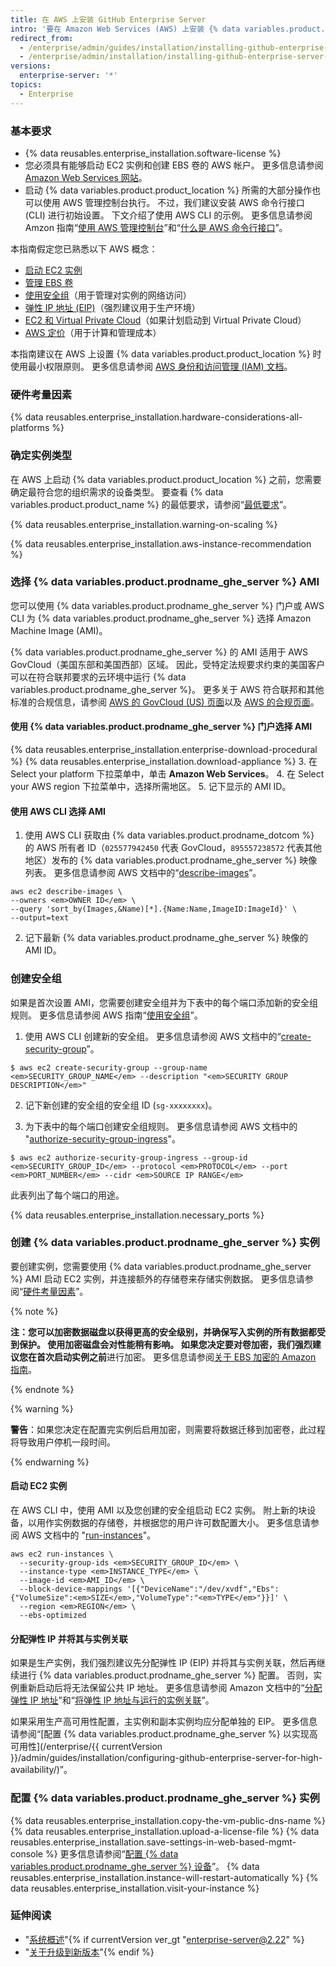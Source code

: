 ```yaml
---
title: 在 AWS 上安装 GitHub Enterprise Server
intro: '要在 Amazon Web Services (AWS) 上安装 {% data variables.product.prodname_ghe_server %}，您必须启动 Amazon Elastic Compute Cloud (EC2) 实例并创建和连接单独的 Amazon Elastic Block Store (EBS) 数据卷。'
redirect_from:
  - /enterprise/admin/guides/installation/installing-github-enterprise-on-aws/
  - /enterprise/admin/installation/installing-github-enterprise-server-on-aws
versions:
  enterprise-server: '*'
topics:
  - Enterprise
---
```


### 基本要求

- {% data reusables.enterprise_installation.software-license %}
- 您必须具有能够启动 EC2 实例和创建 EBS 卷的 AWS 帐户。 更多信息请参阅 [Amazon Web Services 网站](https://aws.amazon.com/)。
- 启动 {% data variables.product.product_location %} 所需的大部分操作也可以使用 AWS 管理控制台执行。 不过，我们建议安装 AWS 命令行接口 (CLI) 进行初始设置。 下文介绍了使用 AWS CLI 的示例。 更多信息请参阅 Amzon 指南“[使用 AWS 管理控制台](http://docs.aws.amazon.com/awsconsolehelpdocs/latest/gsg/getting-started.html)”和“[什么是 AWS 命令行接口](http://docs.aws.amazon.com/cli/latest/userguide/cli-chap-welcome.html)”。

本指南假定您已熟悉以下 AWS 概念：

 - [启动 EC2 实例](http://docs.aws.amazon.com/AWSEC2/latest/UserGuide/LaunchingAndUsingInstances.html)
 - [管理 EBS 卷](http://docs.aws.amazon.com/AWSEC2/latest/UserGuide/AmazonEBS.html)
 - [使用安全组](http://docs.aws.amazon.com/AWSEC2/latest/UserGuide/using-network-security.html)（用于管理对实例的网络访问）
 - [弹性 IP 地址 (EIP)](http://docs.aws.amazon.com/AWSEC2/latest/UserGuide/elastic-ip-addresses-eip.html)（强烈建议用于生产环境）
 - [EC2 和 Virtual Private Cloud](http://docs.aws.amazon.com/AWSEC2/latest/UserGuide/using-vpc.html)（如果计划启动到 Virtual Private Cloud）
 - [AWS 定价](https://aws.amazon.com/pricing/)（用于计算和管理成本）

 本指南建议在 AWS 上设置 {% data variables.product.product_location %} 时使用最小权限原则。 更多信息请参阅 [AWS 身份和访问管理 (IAM) 文档](https://docs.aws.amazon.com/IAM/latest/UserGuide/best-practices.html#grant-least-privilege)。

### 硬件考量因素

{% data reusables.enterprise_installation.hardware-considerations-all-platforms %}

### 确定实例类型

在 AWS 上启动 {% data variables.product.product_location %} 之前，您需要确定最符合您的组织需求的设备类型。 要查看 {% data variables.product.product_name %} 的最低要求，请参阅“[最低要求](#minimum-requirements)”。

{% data reusables.enterprise_installation.warning-on-scaling %}

{% data reusables.enterprise_installation.aws-instance-recommendation %}

### 选择 {% data variables.product.prodname_ghe_server %} AMI

您可以使用 {% data variables.product.prodname_ghe_server %} 门户或 AWS CLI 为 {% data variables.product.prodname_ghe_server %} 选择 Amazon Machine Image (AMI)。

{% data variables.product.prodname_ghe_server %} 的 AMI 适用于 AWS GovCloud（美国东部和美国西部）区域。 因此，受特定法规要求约束的美国客户可以在符合联邦要求的云环境中运行 {% data variables.product.prodname_ghe_server %}。 更多关于 AWS 符合联邦和其他标准的合规信息，请参阅 [AWS 的 GovCloud (US) 页面](http://aws.amazon.com/govcloud-us/)以及 [AWS 的合规页面](https://aws.amazon.com/compliance/)。

#### 使用 {% data variables.product.prodname_ghe_server %} 门户选择 AMI

{% data reusables.enterprise_installation.enterprise-download-procedural %}
{% data reusables.enterprise_installation.download-appliance %}
3. 在 Select your platform 下拉菜单中，单击 **Amazon Web Services**。
4. 在 Select your AWS region 下拉菜单中，选择所需地区。
5. 记下显示的 AMI ID。

#### 使用 AWS CLI 选择 AMI

1. 使用 AWS CLI 获取由 {% data variables.product.prodname_dotcom %} 的 AWS 所有者 ID（`025577942450` 代表 GovCloud，`895557238572` 代表其他地区）发布的 {% data variables.product.prodname_ghe_server %} 映像列表。 更多信息请参阅 AWS 文档中的“[describe-images](http://docs.aws.amazon.com/cli/latest/reference/ec2/describe-images.html)”。
  ```shell
  aws ec2 describe-images \
  --owners <em>OWNER ID</em> \
  --query 'sort_by(Images,&Name)[*].{Name:Name,ImageID:ImageId}' \
  --output=text
  ```
2. 记下最新 {% data variables.product.prodname_ghe_server %} 映像的 AMI ID。

### 创建安全组

如果是首次设置 AMI，您需要创建安全组并为下表中的每个端口添加新的安全组规则。 更多信息请参阅 AWS 指南“[使用安全组](http://docs.aws.amazon.com/cli/latest/userguide/cli-ec2-sg.html)”。

1. 使用 AWS CLI 创建新的安全组。 更多信息请参阅 AWS 文档中的“[create-security-group](http://docs.aws.amazon.com/cli/latest/reference/ec2/create-security-group.html)”。
  ```shell
  $ aws ec2 create-security-group --group-name <em>SECURITY_GROUP_NAME</em> --description "<em>SECURITY GROUP DESCRIPTION</em>"
  ```

2. 记下新创建的安全组的安全组 ID (`sg-xxxxxxxx`)。

3. 为下表中的每个端口创建安全组规则。 更多信息请参阅 AWS 文档中的 "[authorize-security-group-ingress](http://docs.aws.amazon.com/cli/latest/reference/ec2/authorize-security-group-ingress.html)"。
  ```shell
  $ aws ec2 authorize-security-group-ingress --group-id <em>SECURITY_GROUP_ID</em> --protocol <em>PROTOCOL</em> --port <em>PORT_NUMBER</em> --cidr <em>SOURCE IP RANGE</em>
  ```
  此表列出了每个端口的用途。

  {% data reusables.enterprise_installation.necessary_ports %}

### 创建 {% data variables.product.prodname_ghe_server %} 实例

要创建实例，您需要使用 {% data variables.product.prodname_ghe_server %} AMI 启动 EC2 实例，并连接额外的存储卷来存储实例数据。 更多信息请参阅“[硬件考量因素](#hardware-considerations)”。

{% note %}

**注：**您可以加密数据磁盘以获得更高的安全级别，并确保写入实例的所有数据都受到保护。 使用加密磁盘会对性能稍有影响。 如果您决定要对卷加密，我们强烈建议您在首次启动实例**之前**进行加密。 更多信息请参阅[关于 EBS 加密的 Amazon 指南](http://docs.aws.amazon.com/AWSEC2/latest/UserGuide/EBSEncryption.html)。

{% endnote %}

{% warning %}

**警告**：如果您决定在配置完实例后启用加密，则需要将数据迁移到加密卷，此过程将导致用户停机一段时间。

{% endwarning %}

#### 启动 EC2 实例

在 AWS CLI 中，使用 AMI 以及您创建的安全组启动 EC2 实例。 附上新的块设备，以用作实例数据的存储卷，并根据您的用户许可数配置大小。 更多信息请参阅 AWS 文档中的 "[run-instances](http://docs.aws.amazon.com/cli/latest/reference/ec2/run-instances.html)"。

```shell
aws ec2 run-instances \
  --security-group-ids <em>SECURITY_GROUP_ID</em> \
  --instance-type <em>INSTANCE_TYPE</em> \
  --image-id <em>AMI_ID</em> \
  --block-device-mappings '[{"DeviceName":"/dev/xvdf","Ebs":{"VolumeSize":<em>SIZE</em>,"VolumeType":"<em>TYPE</em>"}}]' \
  --region <em>REGION</em> \
  --ebs-optimized
```

#### 分配弹性 IP 并将其与实例关联

如果是生产实例，我们强烈建议先分配弹性 IP (EIP) 并将其与实例关联，然后再继续进行 {% data variables.product.prodname_ghe_server %} 配置。 否则，实例重新启动后将无法保留公共 IP 地址。 更多信息请参阅 Amazon 文档中的“[分配弹性 IP 地址](http://docs.aws.amazon.com/AWSEC2/latest/UserGuide/elastic-ip-addresses-eip.html#using-instance-addressing-eips-allocating)”和“[将弹性 IP 地址与运行的实例关联](http://docs.aws.amazon.com/AWSEC2/latest/UserGuide/elastic-ip-addresses-eip.html#using-instance-addressing-eips-associating)”。

如果采用生产高可用性配置，主实例和副本实例均应分配单独的 EIP。 更多信息请参阅“[配置 {% data variables.product.prodname_ghe_server %} 以实现高可用性](/enterprise/{{ currentVersion }}/admin/guides/installation/configuring-github-enterprise-server-for-high-availability/)”。

### 配置 {% data variables.product.prodname_ghe_server %} 实例

{% data reusables.enterprise_installation.copy-the-vm-public-dns-name %}
{% data reusables.enterprise_installation.upload-a-license-file %}
{% data reusables.enterprise_installation.save-settings-in-web-based-mgmt-console %} 更多信息请参阅“[配置 {% data variables.product.prodname_ghe_server %} 设备](/enterprise/admin/guides/installation/configuring-the-github-enterprise-server-appliance)”。
{% data reusables.enterprise_installation.instance-will-restart-automatically %}
{% data reusables.enterprise_installation.visit-your-instance %}

### 延伸阅读

- "[系统概述](/enterprise/admin/guides/installation/system-overview)"{% if currentVersion ver_gt "enterprise-server@2.22" %}
- "[关于升级到新版本](/admin/overview/about-upgrades-to-new-releases)"{% endif %}
